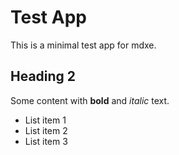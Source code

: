 # Test App

This is a minimal test app for mdxe.

## Heading 2

Some content with **bold** and *italic* text.

- List item 1
- List item 2
- List item 3
